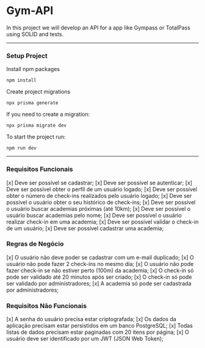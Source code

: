 # Gym-API

In this project we will develop an API for a app like Gympass or TotalPass using SOLID and tests.

---

### Setup Project

Install npm packages
```
npm install
```
Create project migrations
```
npx prisma generate
```
If you need to create a migration:
```
npx prisma migrate dev 
```
To start the project run:
```
npm run dev 
```

---

### Requisitos Funcionais 

 [x] Deve ser possível se cadastrar;
 [x] Deve ser possível se autenticar;
 [x] Deve ser possível obter o perfil de um usuário logado;
 [x] Deve ser possível obter o número de check-ins realizados pelo usuário logado;
 [x] Deve ser possível o usuário obter o seu histórico de check-ins;
 [x] Deve ser possível o usuário buscar academias próximas (até 10km);
 [x] Deve ser possível o usuário buscar academias pelo nome;
 [x] Deve ser possível o usuário realizar check-in em uma academia;
 [x] Deve ser possível validar o check-in de um usuário;
 [x] Deve ser possível cadastrar uma academia;


### Regras de Negócio

 [x] O usuário não deve poder se cadastrar com um e-mail duplicado;
 [x] O usuário não pode fazer 2 check-ins no mesmo dia;
 [x] O usuário não pode fazer check-in se não estiver perto (100m) da academia;
 [x] O check-in só pode ser validado até 20 minutos após ser criado;
 [x] O check-in só pode ser validado por administradores;
 [x] A academia só pode ser cadastrada por administradores;


### Requisitos Não Funcionais

 [x] A senha do usuário precisa estar criptografada;
 [x] Os dados da aplicação precisam estar persistidos em um banco PostgreSQL;
 [x] Todas listas de dados precisam estar paginadas com 20 itens por página;
 [x] O usuário deve ser identificado por um JWT (JSON Web Token);

